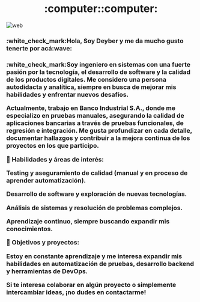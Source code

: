 <h1 align="center">:computer::computer:</h1></center>

![web](https://user-images.githubusercontent.com/53123654/179339644-66693c28-8013-4854-bc24-bdd3378a6209.gif)



<h3>:white_check_mark:Hola, Soy Deyber y me da mucho gusto tenerte por acá:wave:<h3>

<h3>:white_check_mark:Soy ingeniero en sistemas con una fuerte pasión por la tecnología, el desarrollo de software y la calidad de los productos digitales. Me considero una persona autodidacta y analítica, siempre en busca de mejorar mis habilidades y enfrentar nuevos desafíos.

Actualmente, trabajo en Banco Industrial S.A., donde me especializo en pruebas manuales, asegurando la calidad de aplicaciones bancarias a través de pruebas funcionales, de regresión e integración. Me gusta profundizar en cada detalle, documentar hallazgos y contribuir a la mejora continua de los proyectos en los que participo.

🚀 Habilidades y áreas de interés:

Testing y aseguramiento de calidad (manual y en proceso de aprender automatización).

Desarrollo de software y exploración de nuevas tecnologías.

Análisis de sistemas y resolución de problemas complejos.

Aprendizaje continuo, siempre buscando expandir mis conocimientos.


📌 Objetivos y proyectos:

Estoy en constante aprendizaje y me interesa expandir mis habilidades en automatización de pruebas, desarrollo backend y herramientas de DevOps.

Si te interesa colaborar en algún proyecto o simplemente intercambiar ideas, ¡no dudes en contactarme! 




